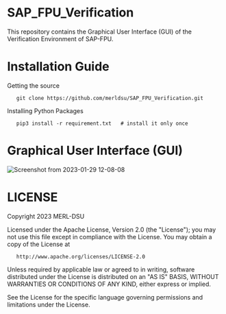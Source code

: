 # SAP_FPU_Verification

This repository contains the Graphical User Interface (GUI) of the Verification Environment of SAP-FPU. 

# Installation Guide
Getting the source

       git clone https://github.com/merldsu/SAP_FPU_Verification.git
       
Installing Python Packages

       pip3 install -r requirement.txt   # install it only once
       
# Graphical User Interface (GUI)
![Screenshot from 2023-01-29 12-08-08](https://user-images.githubusercontent.com/53592110/229431730-a3b47f4e-6651-4dac-bd3e-d1c74b872c6b.png)

# LICENSE

   Copyright 2023 MERL-DSU

   Licensed under the Apache License, Version 2.0 (the "License");
   you may not use this file except in compliance with the License.
   You may obtain a copy of the License at

       http://www.apache.org/licenses/LICENSE-2.0

   Unless required by applicable law or agreed to in writing, software
   distributed under the License is distributed on an "AS IS" BASIS,
   WITHOUT WARRANTIES OR CONDITIONS OF ANY KIND, either express or implied.

   See the License for the specific language governing permissions and
   limitations under the License.

